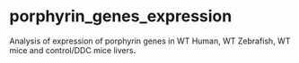 # porphyrin_genes_expression
Analysis of expression of porphyrin genes in WT Human, WT Zebrafish, WT mice and control/DDC mice livers.
